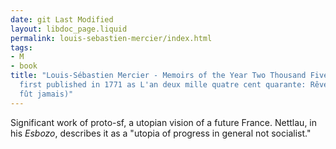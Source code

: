 ```yaml
---
date: git Last Modified
layout: libdoc_page.liquid
permalink: louis-sebastien-mercier/index.html
tags:
- M
- book
title: "Louis-Sébastien Mercier - Memoirs of the Year Two Thousand Five Hundred (1772;
  first published in 1771 as L'an deux mille quatre cent quarante: Rêve s'il en
  fût jamais)"
---
```


Significant work of proto-sf, a utopian vision of a future France. Nettlau, in his <em>Esbozo</em>, describes it as a "utopia of progress in general not socialist."